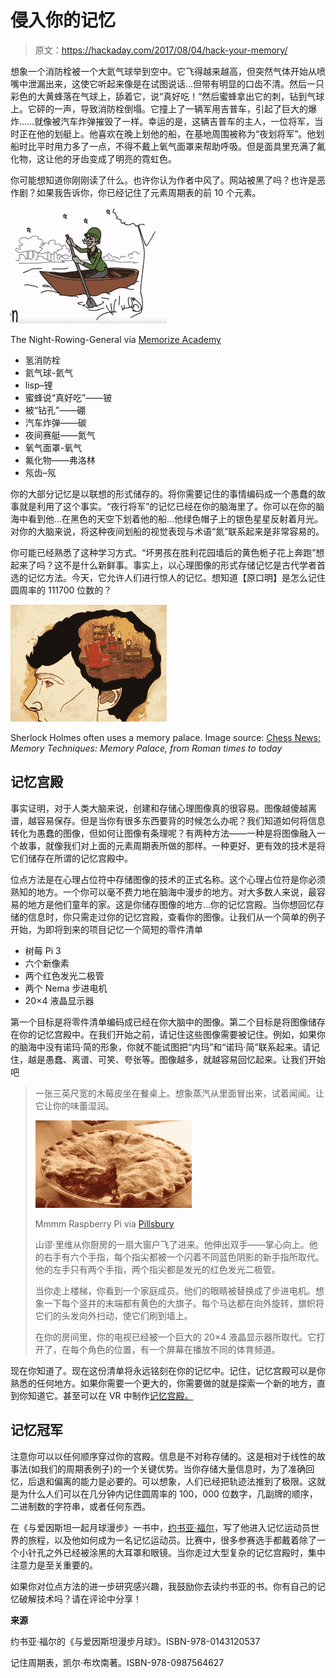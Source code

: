 # 侵入你的记忆

> 原文：<https://hackaday.com/2017/08/04/hack-your-memory/>

想象一个消防栓被一个大氦气球举到空中。它飞得越来越高，但突然气体开始从喷嘴中泄漏出来，这使它听起来像是在试图说话…但带有明显的口齿不清。然后一只彩色的大黄蜂落在气球上，舔着它，说“真好吃！”然后蜜蜂拿出它的刺，钻到气球上。它砰的一声，导致消防栓倒塌。它撞上了一辆军用吉普车，引起了巨大的爆炸……就像被汽车炸弹摧毁了一样。幸运的是，这辆吉普车的主人，一位将军，当时正在他的划艇上。他喜欢在晚上划他的船，在基地周围被称为“夜划将军”。他划船时比平时用力多了一点，不得不戴上氧气面罩来帮助呼吸。但是面具里充满了氟化物，这让他的牙齿变成了明亮的霓虹色。

你可能想知道你刚刚读了什么。也许你认为作者中风了。网站被黑了吗？也许是恶作剧？如果我告诉你，你已经记住了元素周期表的前 10 个元素。

![](img/c22466807dc017401d15a769462b4e17.png)

The Night-Rowing-General via [Memorize Academy](https://www.youtube.com/watch?v=zhrt8u-QpXs)

*   氢消防栓
*   氦气球-氦气
*   lisp–锂
*   蜜蜂说“真好吃”——铍
*   被“钻孔”——硼
*   汽车炸弹——碳
*   夜间赛艇——氮气
*   氧气面罩-氧气
*   氟化物——弗洛林
*   氖齿–氖

你的大部分记忆是以联想的形式储存的。将你需要记住的事情编码成一个愚蠢的故事就是利用了这个事实。“夜行将军”的记忆已经在你的脑海里了。你可以在你的脑海中看到他…在黑色的天空下划着他的船…他绿色帽子上的银色星星反射着月光。对你的大脑来说，将这种夜间划船的视觉表现与术语“氮”联系起来是非常容易的。

你可能已经熟悉了这种学习方式。“坏男孩在胜利花园墙后的黄色栀子花上奔跑”想起来了吗？这不是什么新鲜事。事实上，以心理图像的形式存储记忆是古代学者首选的记忆方法。今天，它允许人们进行惊人的记忆。想知道【原口明】是怎么记住圆周率的 111700 位数的？

![](img/3529faf9c2335cd68cb7f2139533fec7.png)

Sherlock Holmes often uses a memory palace. Image source: [Chess News:](http://en.chessbase.com/post/memory-techniques-memory-palace-from-roman-times-to-today) *Memory Techniques: Memory Palace, from Roman times to today*

## 记忆宫殿

事实证明，对于人类大脑来说，创建和存储心理图像真的很容易。图像越傻越离谱，越容易保存。但是当你有很多东西要背的时候怎么办呢？我们知道如何将信息转化为愚蠢的图像，但如何让图像有条理呢？有两种方法——一种是将图像融入一个故事，就像我们对上面的元素周期表所做的那样。一种更好、更有效的技术是将它们储存在所谓的记忆宫殿中。

位点方法是在心理占位符中存储图像的技术的正式名称。这个心理占位符是你必须熟知的地方。一个你可以毫不费力地在脑海中漫步的地方。对大多数人来说，最容易的地方是他们童年的家。这是你储存图像的地方…你的记忆宫殿。当你想回忆存储的信息时，你只需走过你的记忆宫殿，查看你的图像。让我们从一个简单的例子开始，为即将到来的项目记忆一个简短的零件清单

*   树莓 Pi 3
*   六个新像素
*   两个红色发光二极管
*   两个 Nema 步进电机
*   20×4 液晶显示器

第一个目标是将零件清单编码成已经在你大脑中的图像。第二个目标是将图像储存在你的记忆宫殿中。在我们开始之前，请记住这些图像需要被记住。例如，如果你的脑海中没有诺玛·简的形象，你就不能试图把“内玛”和“诺玛·简”联系起来。请记住，越是愚蠢、离谱、可笑、夸张等。图像越多，就越容易回忆起来。让我们开始吧

> 一张三英尺宽的木莓皮坐在餐桌上。想象蒸汽从里面冒出来，试着闻闻。让它让你的味蕾湿润。
> 
> ![](img/b3be6780df716fbb914b5c4d49ffa2d2.png)
> 
> Mmmm Raspberry Pi via [Pillsbury](https://www.pillsbury.com/recipes/apple-raspberry-pie/de716f1f-f745-447f-b4c7-9e968aa1ad63)
> 
> 山谬·里维从你厨房的一扇大窗户飞了进来。他伸出双手——掌心向上。他的右手有六个手指，每个指尖都被一个闪着不同蓝色阴影的新手指所取代。他的左手只有两个手指，两个指尖都是发光的红色发光二极管。
> 
> 当你走上楼梯，你看到一个家庭成员。他们的眼睛被替换成了步进电机。想象一下每个竖井的末端都有黄色的大旗子。每个马达都在向外旋转，旗帜将它们的头发向外扫动，使它们刷到墙上。
> 
> 在你的房间里，你的电视已经被一个巨大的 20×4 液晶显示器所取代。它打开了，在每个角色的位置，有一个屏幕在播放不同的体育频道。

现在你知道了。现在这份清单将永远铭刻在你的记忆中。记住，记忆宫殿可以是你熟悉的任何地方。如果你需要一个更大的，你需要做的就是探索一个新的地方，直到你知道它。甚至可以在 VR 中制作[记忆宫殿。](https://linguisticator.com/macunx-vr/)

## 记忆冠军

注意你可以以任何顺序穿过你的宫殿。信息是不对称存储的。这是相对于线性的故事法(如我们的周期表例子)的一个关键优势。当你存储大量信息时，为了准确回忆，后退和偏离的能力是必要的。可以想象，人们已经把轨迹法推到了极限。这就是为什么人们可以在几分钟内记住圆周率的 100，000 位数字，几副牌的顺序，二进制数的字符串，或者任何东西。

在《与爱因斯坦一起月球漫步》一书中，[约书亚·福尔](为了记住这个名字，想象他戏弄你，然后分成四块)，写了他进入记忆运动员世界的旅程，以及他如何成为一名记忆运动员。比赛中，很多参赛选手都戴着除了一个小针孔之外已经被涂黑的大耳罩和眼镜。当你走过大型复杂的记忆宫殿时，集中注意力是至关重要的。

如果你对位点方法的进一步研究感兴趣，我鼓励你去读约书亚的书。你有自己的记忆破解技术吗？请在评论中分享！

**来源**

约书亚·福尔的《与爱因斯坦漫步月球》。ISBN-978-0143120537

记住周期表，凯尔·布坎南著。ISBN-978-0987564627